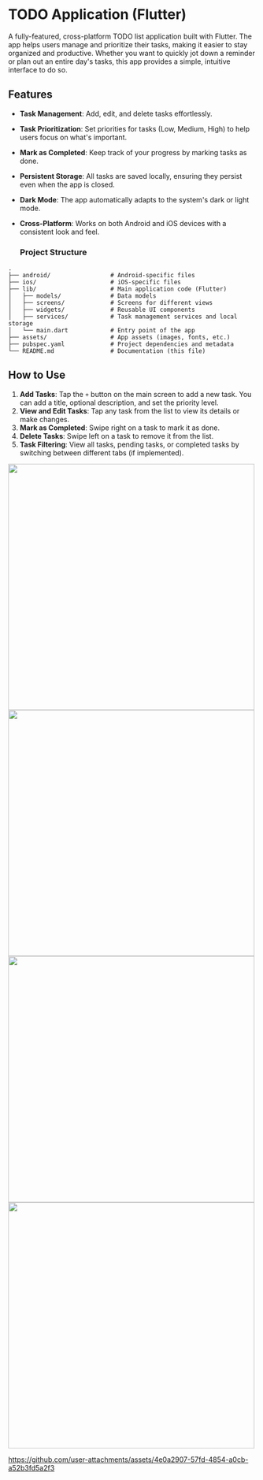 # TODO Application (Flutter)

A fully-featured, cross-platform TODO list application built with Flutter. The app helps users manage and prioritize their tasks, making it easier to stay organized and productive. Whether you want to quickly jot down a reminder or plan out an entire day's tasks, this app provides a simple, intuitive interface to do so.

## Features

- **Task Management**: Add, edit, and delete tasks effortlessly.
- **Task Prioritization**: Set priorities for tasks (Low, Medium, High) to help users focus on what's important.
- **Mark as Completed**: Keep track of your progress by marking tasks as done.
- **Persistent Storage**: All tasks are saved locally, ensuring they persist even when the app is closed.
- **Dark Mode**: The app automatically adapts to the system's dark or light mode.
- **Cross-Platform**: Works on both Android and iOS devices with a consistent look and feel.

  ### Project Structure

```
.
├── android/                 # Android-specific files
├── ios/                     # iOS-specific files
├── lib/                     # Main application code (Flutter)
│   ├── models/              # Data models
│   ├── screens/             # Screens for different views
│   ├── widgets/             # Reusable UI components
│   ├── services/            # Task management services and local storage
│   └── main.dart            # Entry point of the app
├── assets/                  # App assets (images, fonts, etc.)
├── pubspec.yaml             # Project dependencies and metadata
└── README.md                # Documentation (this file)
```

## How to Use

1. **Add Tasks**: Tap the `+` button on the main screen to add a new task. You can add a title, optional description, and set the priority level.
2. **View and Edit Tasks**: Tap any task from the list to view its details or make changes.
3. **Mark as Completed**: Swipe right on a task to mark it as done.
4. **Delete Tasks**: Swipe left on a task to remove it from the list.
5. **Task Filtering**: View all tasks, pending tasks, or completed tasks by switching between different tabs (if implemented).









<div>
   <img src="https://github.com/user-attachments/assets/d8c8625a-4b1c-43b3-b0c0-d89573eec086"height=500px>
  <img src="https://github.com/user-attachments/assets/8a7cfbc1-8127-464e-bcea-dbea485a3a75"height=500px>
  <img src="https://github.com/user-attachments/assets/1fe0d057-4520-4ba7-b485-cec38fca9d83"height=500px>
   <img src="https://github.com/user-attachments/assets/4d92545d-1dbe-462a-9e2b-342235c0f608"height=500px>
</div>



https://github.com/user-attachments/assets/4e0a2907-57fd-4854-a0cb-a52b3fd5a2f3


